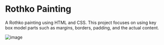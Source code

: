 # Rothko Painting
A Rothko painting using HTML and CSS. This project focuses on using key box model parts such as margins, borders, padding, and the actual content.

![image](https://github.com/kylehraja/RothkoPainting/assets/140476247/53975612-33e0-4fc2-9114-680168fe8e94)
